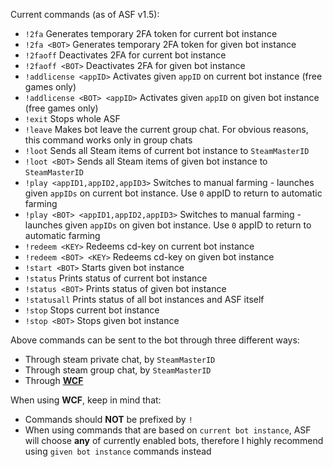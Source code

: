 Current commands (as of ASF v1.5):

- `!2fa` Generates temporary 2FA token for current bot instance
- `!2fa <BOT>` Generates temporary 2FA token for given bot instance
- `!2faoff` Deactivates 2FA for current bot instance
- `!2faoff <BOT>` Deactivates 2FA for given bot instance
- `!addlicense <appID>` Activates given ```appID``` on current bot instance (free games only)
- `!addlicense <BOT> <appID>` Activates given ```appID``` on given bot instance (free games only)
- `!exit` Stops whole ASF
- `!leave` Makes bot leave the current group chat. For obvious reasons, this command works only in group chats
- `!loot` Sends all Steam items of current bot instance to ```SteamMasterID```
- `!loot <BOT>` Sends all Steam items of given bot instance to ```SteamMasterID```
- `!play <appID1,appID2,appID3>` Switches to manual farming - launches given ```appIDs``` on current bot instance. Use ```0``` appID to return to automatic farming
- `!play <BOT> <appID1,appID2,appID3>` Switches to manual farming - launches given ```appIDs``` on given bot instance. Use ```0``` appID to return to automatic farming
- `!redeem <KEY>` Redeems cd-key on current bot instance
- `!redeem <BOT> <KEY>` Redeems cd-key on given bot instance
- `!start <BOT>` Starts given bot instance
- `!status` Prints status of current bot instance
- `!status <BOT>` Prints status of given bot instance
- `!statusall` Prints status of all bot instances and ASF itself
- `!stop` Stops current bot instance
- `!stop <BOT>` Stops given bot instance

Above commands can be sent to the bot through three different ways:
- Through steam private chat, by ```SteamMasterID```
- Through steam group chat, by ```SteamMasterID```
- Through **[WCF](https://github.com/JustArchi/ArchiSteamFarm/wiki/WCF)**

When using **WCF**, keep in mind that:
- Commands should **NOT** be prefixed by ```!```
- When using commands that are based on ```current bot instance```, ASF will choose **any** of currently enabled bots, therefore I highly recommend using ```given bot instance``` commands instead